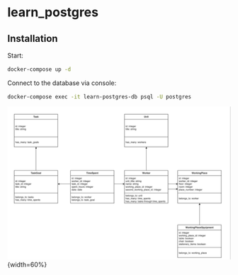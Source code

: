# learn_postgres

## Installation
Start:
```bash
docker-compose up -d
```

Connect to the database via console:
```bash
docker-compose exec -it learn-postgres-db psql -U postgres
```

![Database diagram](database_diagram_2023-12-03.png){width=60%}

